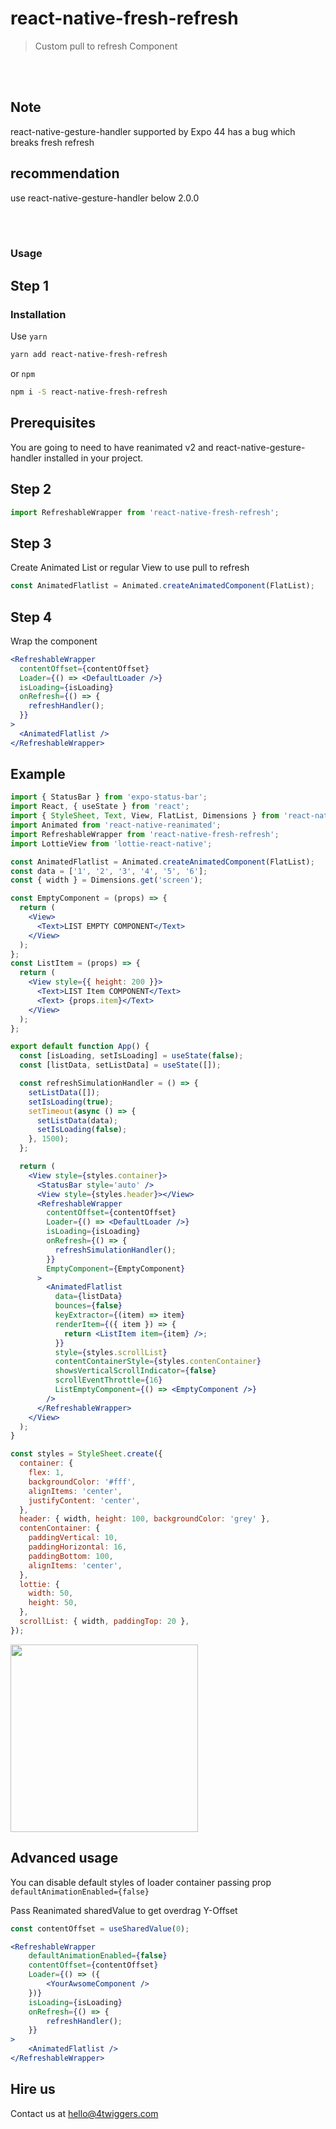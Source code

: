 # react-native-fresh-refresh

> Custom pull to refresh Component

<br>
<br>

## Note

react-native-gesture-handler supported by Expo 44 has a bug which breaks fresh refresh

## recommendation

use react-native-gesture-handler below 2.0.0

<br>
<br>

### Usage

## Step 1

### Installation

Use `yarn`

```sh
yarn add react-native-fresh-refresh
```

or `npm`

```sh
npm i -S react-native-fresh-refresh
```

## Prerequisites

You are going to need to have reanimated v2 and react-native-gesture-handler installed in your project.

## Step 2

```jsx
import RefreshableWrapper from 'react-native-fresh-refresh';
```

## Step 3

Create Animated List or regular View to use pull to refresh

```jsx
const AnimatedFlatlist = Animated.createAnimatedComponent(FlatList);
```

## Step 4

Wrap the component

```jsx
<RefreshableWrapper
  contentOffset={contentOffset}
  Loader={() => <DefaultLoader />}
  isLoading={isLoading}
  onRefresh={() => {
    refreshHandler();
  }}
>
  <AnimatedFlatlist />
</RefreshableWrapper>
```

## Example

```jsx
import { StatusBar } from 'expo-status-bar';
import React, { useState } from 'react';
import { StyleSheet, Text, View, FlatList, Dimensions } from 'react-native';
import Animated from 'react-native-reanimated';
import RefreshableWrapper from 'react-native-fresh-refresh';
import LottieView from 'lottie-react-native';

const AnimatedFlatlist = Animated.createAnimatedComponent(FlatList);
const data = ['1', '2', '3', '4', '5', '6'];
const { width } = Dimensions.get('screen');

const EmptyComponent = (props) => {
  return (
    <View>
      <Text>LIST EMPTY COMPONENT</Text>
    </View>
  );
};
const ListItem = (props) => {
  return (
    <View style={{ height: 200 }}>
      <Text>LIST Item COMPONENT</Text>
      <Text> {props.item}</Text>
    </View>
  );
};

export default function App() {
  const [isLoading, setIsLoading] = useState(false);
  const [listData, setListData] = useState([]);

  const refreshSimulationHandler = () => {
    setListData([]);
    setIsLoading(true);
    setTimeout(async () => {
      setListData(data);
      setIsLoading(false);
    }, 1500);
  };

  return (
    <View style={styles.container}>
      <StatusBar style='auto' />
      <View style={styles.header}></View>
      <RefreshableWrapper
        contentOffset={contentOffset}
        Loader={() => <DefaultLoader />}
        isLoading={isLoading}
        onRefresh={() => {
          refreshSimulationHandler();
        }}
        EmptyComponent={EmptyComponent}
      >
        <AnimatedFlatlist
          data={listData}
          bounces={false}
          keyExtractor={(item) => item}
          renderItem={({ item }) => {
            return <ListItem item={item} />;
          }}
          style={styles.scrollList}
          contentContainerStyle={styles.contenContainer}
          showsVerticalScrollIndicator={false}
          scrollEventThrottle={16}
          ListEmptyComponent={() => <EmptyComponent />}
        />
      </RefreshableWrapper>
    </View>
  );
}

const styles = StyleSheet.create({
  container: {
    flex: 1,
    backgroundColor: '#fff',
    alignItems: 'center',
    justifyContent: 'center',
  },
  header: { width, height: 100, backgroundColor: 'grey' },
  contenContainer: {
    paddingVertical: 10,
    paddingHorizontal: 16,
    paddingBottom: 100,
    alignItems: 'center',
  },
  lottie: {
    width: 50,
    height: 50,
  },
  scrollList: { width, paddingTop: 20 },
});
```

<img width="300" src="https://github.com/4TWIGGERS/react-native-fresh-refresh/blob/main/gif/refresh.gif">

## Advanced usage

You can disable default styles of loader container passing prop `defaultAnimationEnabled={false}`

Pass Reanimated sharedValue to get overdrag Y-Offset

```jsx
const contentOffset = useSharedValue(0);
```

```jsx
<RefreshableWrapper
	defaultAnimationEnabled={false}
	contentOffset={contentOffset}
	Loader={() => ({
		<YourAwsomeComponent />
	})}
	isLoading={isLoading}
	onRefresh={() => {
		refreshHandler();
	}}
>
	<AnimatedFlatlist />
</RefreshableWrapper>
```

## Hire us

Contact us at hello@4twiggers.com

